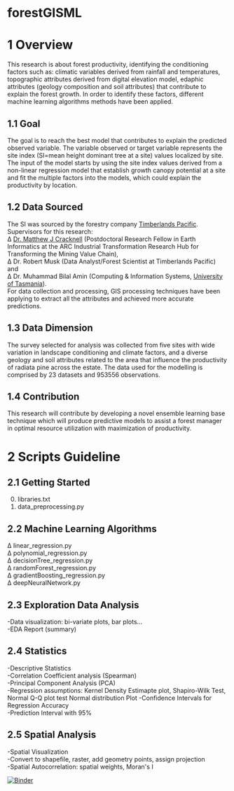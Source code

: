 # forestGISML

# 1 Overview
This research is about forest productivity, identifying the conditioning factors such
as: climatic variables derived from rainfall and temperatures, topographic attributes derived from digital
elevation model, edaphic attributes (geology composition and soil attributes) that contribute to explain
the forest growth. In order to identify these factors, different machine learning algorithms methods
have been applied. 
## 1.1 Goal
The goal is to reach the best model that contributes to explain the predicted
observed variable. The variable observed or target variable represents the site index (SI=mean height
dominant tree at a site) values localized by site. The input of the model starts by using the site index
values derived from a non-linear regression model that establish growth canopy potential at a site and
fit the multiple factors into the models, which could explain the productivity by location. 
## 1.2 Data Sourced
The SI was sourced by the forestry company [Timberlands Pacific](https://www.tppl.com.au/).<br />
Supervisors for this research:<br />
∆ [Dr. Matthew J Cracknell](https://www.utas.edu.au/profiles/staff/codes/matthew-cracknell) (Postdoctoral
Research Fellow in Earth Informatics at the ARC Industrial Transformation Research Hub for
Transforming the Mining Value Chain), <br />
∆ Dr. Robert Musk (Data Analyst/Forest Scientist at
Timberlands Pacific) and <br />
∆ Dr. Muhammad Bilal Amin (Computing & Information Systems, [University of Tasmania](https://www.utas.edu.au/technology-environments-design/ict)).<br />
For data collection and processing, GIS processing techniques have been applying to
extract all the attributes and achieved more accurate predictions.
## 1.3 Data Dimension
The survey selected for analysis was collected from five sites with wide variation in landscape
conditioning and climate factors, and a diverse geology and soil attributes related to the area that
influence the productivity of radiata pine across the estate. The data used for the modelling is
comprised by 23 datasets and 953556 observations.
## 1.4 Contribution
This research will contribute by developing a novel ensemble learning base
technique which will produce predictive models to assist a forest manager in
optimal resource utilization with maximization of productivity.

# 2 Scripts Guideline
## 2.1 Getting Started
0. libraries.txt <br />
1. data_preprocessing.py <br />
## 2.2 Machine Learning Algorithms
∆ linear_regression.py <br />
∆ polynomial_regression.py <br />
∆ decisionTree_regression.py <br />
∆ randomForest_regression.py <br />
∆ gradientBoosting_regression.py <br />
∆ deepNeuralNetwork.py <br />
## 2.3 Exploration Data Analysis
-Data visualization: bi-variate plots, bar plots... <br />
-EDA Report (summary)
## 2.4 Statistics 
-Descriptive Statistics <br />
-Correlation Coefficient analysis (Spearman)<br />
-Principal Component Analysis (PCA)<br />
-Regression assumptions: Kernel Density Estimapte plot, Shapiro-Wilk Test, Normal Q-Q plot test Normal distribution Plot
-Confidence Intervals for Regression Accuracy <br />
-Prediction Interval with 95%
## 2.5 Spatial Analysis
-Spatial Visualization <br />
-Convert to shapefile, raster, add geometry points, assign projection <br />
-Spatial Autocorrelation: spatial weights, Moran's I

[![Binder](https://mybinder.org/badge_logo.svg)](https://mybinder.org/v2/gh/LNSOTOM/forestGISML/master?filepath=regressionModel%20(1).ipynb)
